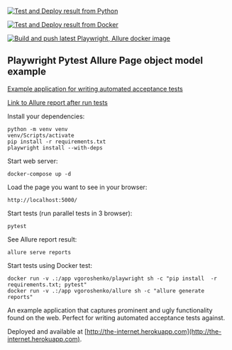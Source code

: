 [![Test and Deploy result from Python](https://github.com/vgoroshenko/plwrt_py_auto/actions/workflows/py_env.yml/badge.svg?branch=main)](https://github.com/vgoroshenko/plwrt_py_auto/actions/workflows/py_env.yml)

[![Test and Deploy result from Docker](https://github.com/vgoroshenko/plwrt_py_auto/actions/workflows/docker_test.yml/badge.svg)](https://github.com/vgoroshenko/plwrt_py_auto/actions/workflows/docker_test.yml)

[![Build and push latest Playwright, Allure docker image](https://github.com/vgoroshenko/plwrt_py_auto/actions/workflows/deps_build.yml/badge.svg)](https://github.com/vgoroshenko/plwrt_py_auto/actions/workflows/deps_build.yml)
## Playwright Pytest Allure Page object model example 


[Example application for writing automated acceptance tests](http://the-internet.herokuapp.com)

[Link to Allure report after run tests](https://vgoroshenko.github.io/plwrt_py_auto)

Install your dependencies:

    python -m venv venv
    venv/Scripts/activate
    pip install -r requirements.txt
    playwright install --with-deps

Start web server:

    docker-compose up -d

Load the page you want to see in your browser:

    http://localhost:5000/

Start tests (run parallel tests in 3 browser):

    pytest

See Allure report result:
    
    allure serve reports

Start tests using Docker test:

    docker run -v .:/app vgoroshenko/playwright sh -c "pip install  -r requirements.txt; pytest"
    docker run -v .:/app vgoroshenko/allure sh -c "allure generate reports"


An example application that captures prominent and ugly functionality found on the web. Perfect for writing automated acceptance tests against.

Deployed and available at [http://the-internet.herokuapp.com](http://the-internet.herokuapp.com).